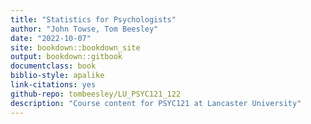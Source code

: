 ```yaml
---
title: "Statistics for Psychologists"
author: "John Towse, Tom Beesley"
date: "2022-10-07"
site: bookdown::bookdown_site
output: bookdown::gitbook
documentclass: book
biblio-style: apalike
link-citations: yes
github-repo: tombeesley/LU_PSYC121_122
description: "Course content for PSYC121 at Lancaster University"
---
```

